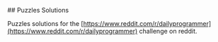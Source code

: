 ## Puzzles Solutions 

Puzzles solutions for the [https://www.reddit.com/r/dailyprogrammer](https://www.reddit.com/r/dailyprogrammer) challenge on reddit. 


  
